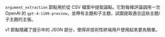 `argument_extraction` 節點用於從 CSV 檔案中提取論點。它對每條評論調用一次 OpenAI 的 `gpt-4-1106-preview`，並帶有主題和子主題，試圖提取適合這些主題/子主題的主張。

v1 節點隱藏了提示中的 JSON 部分，使得非技術性終端用戶使用起來更為簡單。

